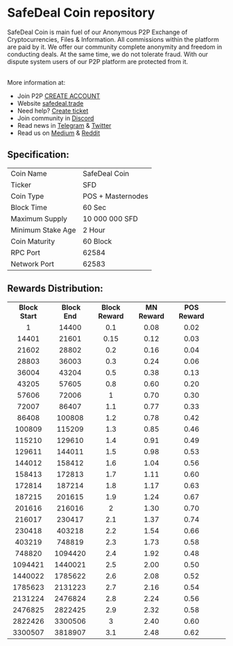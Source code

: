 <h1>SafeDeal Coin repository</h1>
<p> SafeDeal Coin is main fuel of our Anonymous P2P Exchange of Cryptocurrencies, Files & Information. All commissions within the platform are paid by it. We offer our community complete anonymity and freedom in conducting deals. At the same time, we do not tolerate fraud. With our dispute system  users of our P2P platform are protected from it. 

 <br> More information at: <br>
 - Join P2P [CREATE ACCOUNT](https://p2p.safedeal.trade/en/register) 
 - Website [safedeal.trade](https://safedeal.trade) 
 - Need help? [Create ticket](https://safedeal.freshdesk.com) 
 - Join community in [Discord](https://discord.gg/D3cD2Rn) 
 - Read news in [Telegram](https://t.me/safedealp2p) & [Twitter](https://twitter.com/SafeDealP2P)
 - Read us on [Medium](https://medium.com/@SafeDealP2P) & [Reddit](https://www.reddit.com/r/SafeDealP2P)
  
  
<h2><strong>Specification:</strong></h2>
<table>
<tbody>
<tr>
<td>Coin Name</td>
<td>SafeDeal Coin</td>
</tr>
<tr>
<td>Ticker</td>
<td>SFD</td>
</tr>
<tr>
<td>Coin Type</td>
<td>POS + Masternodes</td>
</tr>
<tr>
<td>Block Time</td>
<td>60 Sec</td>
</tr>
<tr>
<td>Maximum Supply</td>
<td>10 000 000 SFD</td>
</tr>
<tr>
<td>Minimum Stake Age</td>
<td>2 Hour</td>
</tr>
<tr>
<td>Coin Maturity</td>
<td>60 Block</td>
</tr>
<tr>
<td>RPC Port</td>
<td>62584</td>
</tr>
<tr>
<td>Network Port</td>
<td>62583</td>
</tr>
</tbody>
</table>
<h2><strong>Rewards Distribution:</strong></h2>
<table border="0" width="604" cellspacing="0" cellpadding="0"><colgroup><col width="26" /><col width="106" /><col width="98" /><col width="126" /><col width="130" /><col width="118" /></colgroup>
<tbody>
<tr>
<td class="xl65" style="width: 104px; text-align: center;"><strong>Block Start</strong></td>
<td class="xl65" style="width: 96px; text-align: center;">&nbsp;<strong>Block End</strong></td>
<td class="xl65" style="width: 123px; text-align: center;"><strong>Block Reward</strong></td>
<td class="xl65" style="width: 127px; text-align: center;"><strong>MN Reward</strong></td>
<td class="xl66" style="width: 116px; text-align: center;"><strong>POS Reward</strong></td>
</tr>
<tr>
<td class="xl67" style="width: 104px; text-align: center;">1</td>
<td class="xl67" style="width: 96px; text-align: center;">14400</td>
<td class="xl67" style="width: 123px; text-align: center;">0.1</td>
<td class="xl68" style="width: 127px; text-align: center;">0.08</td>
<td class="xl69" style="width: 116px; text-align: center;">0.02</td>
</tr>
<tr>
<td class="xl67" style="width: 104px; text-align: center;">14401</td>
<td class="xl67" style="width: 96px; text-align: center;">21601</td>
<td class="xl67" style="width: 123px; text-align: center;">0.15</td>
<td class="xl68" style="width: 127px; text-align: center;">0.12</td>
<td class="xl69" style="width: 116px; text-align: center;">0.03</td>
</tr>
<tr>
<td class="xl67" style="width: 104px; text-align: center;">21602</td>
<td class="xl67" style="width: 96px; text-align: center;">28802</td>
<td class="xl67" style="width: 123px; text-align: center;">0.2</td>
<td class="xl68" style="width: 127px; text-align: center;">0.16</td>
<td class="xl69" style="width: 116px; text-align: center;">0.04</td>
</tr>
<tr>
<td class="xl67" style="width: 104px; text-align: center;">28803</td>
<td class="xl67" style="width: 96px; text-align: center;">36003</td>
<td class="xl67" style="width: 123px; text-align: center;">0.3</td>
<td class="xl68" style="width: 127px; text-align: center;">0.24</td>
<td class="xl69" style="width: 116px; text-align: center;">0.06</td>
</tr>
<tr>
<td class="xl67" style="width: 104px; text-align: center;">36004</td>
<td class="xl67" style="width: 96px; text-align: center;">43204</td>
<td class="xl67" style="width: 123px; text-align: center;">0.5</td>
<td class="xl68" style="width: 127px; text-align: center;">0.38</td>
<td class="xl69" style="width: 116px; text-align: center;">0.13</td>
</tr>
<tr>
<td class="xl67" style="width: 104px; text-align: center;">43205</td>
<td class="xl67" style="width: 96px; text-align: center;">57605</td>
<td class="xl67" style="width: 123px; text-align: center;">0.8</td>
<td class="xl68" style="width: 127px; text-align: center;">0.60</td>
<td class="xl69" style="width: 116px; text-align: center;">0.20</td>
</tr>
<tr>
<td class="xl67" style="width: 104px; text-align: center;">57606</td>
<td class="xl67" style="width: 96px; text-align: center;">72006</td>
<td class="xl67" style="width: 123px; text-align: center;">1</td>
<td class="xl68" style="width: 127px; text-align: center;">0.70</td>
<td class="xl69" style="width: 116px; text-align: center;">0.30</td>
</tr>
<tr>
<td class="xl67" style="width: 104px; text-align: center;">72007</td>
<td class="xl67" style="width: 96px; text-align: center;">86407</td>
<td class="xl67" style="width: 123px; text-align: center;">1.1</td>
<td class="xl68" style="width: 127px; text-align: center;">0.77</td>
<td class="xl69" style="width: 116px; text-align: center;">0.33</td>
</tr>
<tr>
<td class="xl67" style="width: 104px; text-align: center;">86408</td>
<td class="xl67" style="width: 96px; text-align: center;">100808</td>
<td class="xl67" style="width: 123px; text-align: center;">1.2</td>
<td class="xl68" style="width: 127px; text-align: center;">0.78</td>
<td class="xl69" style="width: 116px; text-align: center;">0.42</td>
</tr>
<tr>
<td class="xl67" style="width: 104px; text-align: center;">100809</td>
<td class="xl67" style="width: 96px; text-align: center;">115209</td>
<td class="xl67" style="width: 123px; text-align: center;">1.3</td>
<td class="xl68" style="width: 127px; text-align: center;">0.85</td>
<td class="xl69" style="width: 116px; text-align: center;">0.46</td>
</tr>
<tr>
<td class="xl67" style="width: 104px; text-align: center;">115210</td>
<td class="xl67" style="width: 96px; text-align: center;">129610</td>
<td class="xl67" style="width: 123px; text-align: center;">1.4</td>
<td class="xl68" style="width: 127px; text-align: center;">0.91</td>
<td class="xl69" style="width: 116px; text-align: center;">0.49</td>
</tr>
<tr>
<td class="xl67" style="width: 104px; text-align: center;">129611</td>
<td class="xl67" style="width: 96px; text-align: center;">144011</td>
<td class="xl67" style="width: 123px; text-align: center;">1.5</td>
<td class="xl68" style="width: 127px; text-align: center;">0.98</td>
<td class="xl69" style="width: 116px; text-align: center;">0.53</td>
</tr>
<tr>
<td class="xl67" style="width: 104px; text-align: center;">144012</td>
<td class="xl67" style="width: 96px; text-align: center;">158412</td>
<td class="xl67" style="width: 123px; text-align: center;">1.6</td>
<td class="xl68" style="width: 127px; text-align: center;">1.04</td>
<td class="xl69" style="width: 116px; text-align: center;">0.56</td>
</tr>
<tr>
<td class="xl67" style="width: 104px; text-align: center;">158413</td>
<td class="xl67" style="width: 96px; text-align: center;">172813</td>
<td class="xl67" style="width: 123px; text-align: center;">1.7</td>
<td class="xl68" style="width: 127px; text-align: center;">1.11</td>
<td class="xl69" style="width: 116px; text-align: center;">0.60</td>
</tr>
<tr>
<td class="xl67" style="width: 104px; text-align: center;">172814</td>
<td class="xl67" style="width: 96px; text-align: center;">187214</td>
<td class="xl67" style="width: 123px; text-align: center;">1.8</td>
<td class="xl68" style="width: 127px; text-align: center;">1.17</td>
<td class="xl69" style="width: 116px; text-align: center;">0.63</td>
</tr>
<tr>
<td class="xl67" style="width: 104px; text-align: center;">187215</td>
<td class="xl67" style="width: 96px; text-align: center;">201615</td>
<td class="xl67" style="width: 123px; text-align: center;">1.9</td>
<td class="xl68" style="width: 127px; text-align: center;">1.24</td>
<td class="xl69" style="width: 116px; text-align: center;">0.67</td>
</tr>
<tr>
<td class="xl67" style="width: 104px; text-align: center;">201616</td>
<td class="xl67" style="width: 96px; text-align: center;">216016</td>
<td class="xl67" style="width: 123px; text-align: center;">2</td>
<td class="xl68" style="width: 127px; text-align: center;">1.30</td>
<td class="xl69" style="width: 116px; text-align: center;">0.70</td>
</tr>
<tr>
<td class="xl67" style="width: 104px; text-align: center;">216017</td>
<td class="xl67" style="width: 96px; text-align: center;">230417</td>
<td class="xl67" style="width: 123px; text-align: center;">2.1</td>
<td class="xl68" style="width: 127px; text-align: center;">1.37</td>
<td class="xl69" style="width: 116px; text-align: center;">0.74</td>
</tr>
<tr>
<td class="xl67" style="width: 104px; text-align: center;">230418</td>
<td class="xl67" style="width: 96px; text-align: center;">403218</td>
<td class="xl67" style="width: 123px; text-align: center;">2.2</td>
<td class="xl68" style="width: 127px; text-align: center;">1.54</td>
<td class="xl69" style="width: 116px; text-align: center;">0.66</td>
</tr>
<tr>
<td class="xl67" style="width: 104px; text-align: center;">403219</td>
<td class="xl67" style="width: 96px; text-align: center;">748819</td>
<td class="xl67" style="width: 123px; text-align: center;">2.3</td>
<td class="xl68" style="width: 127px; text-align: center;">1.73</td>
<td class="xl69" style="width: 116px; text-align: center;">0.58</td>
</tr>
<tr>
<td class="xl67" style="width: 104px; text-align: center;">748820</td>
<td class="xl67" style="width: 96px; text-align: center;">1094420</td>
<td class="xl67" style="width: 123px; text-align: center;">2.4</td>
<td class="xl68" style="width: 127px; text-align: center;">1.92</td>
<td class="xl69" style="width: 116px; text-align: center;">0.48</td>
</tr>
<tr>
<td class="xl67" style="width: 104px; text-align: center;">1094421</td>
<td class="xl67" style="width: 96px; text-align: center;">1440021</td>
<td class="xl67" style="width: 123px; text-align: center;">2.5</td>
<td class="xl68" style="width: 127px; text-align: center;">2.00</td>
<td class="xl69" style="width: 116px; text-align: center;">0.50</td>
</tr>
<tr>
<td class="xl67" style="width: 104px; text-align: center;">1440022</td>
<td class="xl67" style="width: 96px; text-align: center;">1785622</td>
<td class="xl67" style="width: 123px; text-align: center;">2.6</td>
<td class="xl68" style="width: 127px; text-align: center;">2.08</td>
<td class="xl69" style="width: 116px; text-align: center;">0.52</td>
</tr>
<tr>
<td class="xl67" style="width: 104px; text-align: center;">1785623</td>
<td class="xl67" style="width: 96px; text-align: center;">2131223</td>
<td class="xl67" style="width: 123px; text-align: center;">2.7</td>
<td class="xl68" style="width: 127px; text-align: center;">2.16</td>
<td class="xl69" style="width: 116px; text-align: center;">0.54</td>
</tr>
<tr>
<td class="xl67" style="width: 104px; text-align: center;">2131224</td>
<td class="xl67" style="width: 96px; text-align: center;">2476824</td>
<td class="xl67" style="width: 123px; text-align: center;">2.8</td>
<td class="xl68" style="width: 127px; text-align: center;">2.24</td>
<td class="xl69" style="width: 116px; text-align: center;">0.56</td>
</tr>
<tr>
<td class="xl67" style="width: 104px; text-align: center;">2476825</td>
<td class="xl67" style="width: 96px; text-align: center;">2822425</td>
<td class="xl67" style="width: 123px; text-align: center;">2.9</td>
<td class="xl68" style="width: 127px; text-align: center;">2.32</td>
<td class="xl69" style="width: 116px; text-align: center;">0.58</td>
</tr>
<tr>
<td class="xl67" style="width: 104px; text-align: center;">2822426</td>
<td class="xl67" style="width: 96px; text-align: center;">3300506</td>
<td class="xl67" style="width: 123px; text-align: center;">3</td>
<td class="xl68" style="width: 127px; text-align: center;">2.40</td>
<td class="xl69" style="width: 116px; text-align: center;">0.60</td>
</tr>
<tr>
<td class="xl70" style="width: 104px; text-align: center;">3300507</td>
<td class="xl70" style="width: 96px; text-align: center;">3818907</td>
<td class="xl70" style="width: 123px; text-align: center;">3.1</td>
<td class="xl71" style="width: 127px; text-align: center;">2.48</td>
<td class="xl72" style="width: 116px; text-align: center;">0.62</td>
</tr>
</tbody>
</table>

